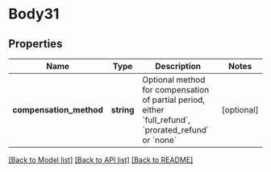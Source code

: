 # Body31

## Properties
Name | Type | Description | Notes
------------ | ------------- | ------------- | -------------
**compensation_method** | **string** | Optional method for compensation of partial period, either &#x60;full_refund&#x60;, &#x60;prorated_refund&#x60; or &#x60;none&#x60; | [optional] 

[[Back to Model list]](../README.md#documentation-for-models) [[Back to API list]](../README.md#documentation-for-api-endpoints) [[Back to README]](../README.md)


